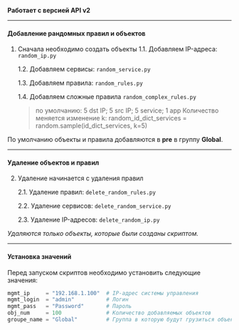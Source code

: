 **Работает с версией API v2**

---

#### Добавление рандомных правил и объектов

1. Сначала необходимо создать объекты
    1.1. Добавляем IP-адреса: `random_ip.py`
    
    1.2. Добавляем сервисы: `random_service.py`
    
    1.3. Добавляем правила: `random_rules.py`

    1.4. Добавляем сложные правила `random_complex_rules.py`
    > по умолчанию: 5 dst IP;   5 src IP;    5 service;    1 app
    Количество меняется изменение k:
    random_id_dict_services = random.sample(id_dict_services, k=5)


По умолчанию объекты и правила добавляются в **pre** в группу **Global**.

---

#### Удаление объектов и правил

2. Удаление начинается с удаления правил

    2.1. Удаление правил: `delete_random_rules.py`
    
    2.2. Удаление сервисов: `delete_random_service.py`
    
    2.3. Удаление IP-адресов: `delete_random_ip.py`

*Удаляются только объекты, которые были созданы скриптом.*

---

#### Установка значений

Перед запуском скриптов необходимо установить следующие значения:

```python
mgmt_ip     = "192.168.1.100"  # IP-адрес системы управления
mgmt_login  = "admin"          # Логин
mgmt_pass   = "Password"       # Пароль
obj_num     = 100              # Количество добавляемых объектов
groupe_name = "Global"         # Группа в которую будут грузиться объекты и правила. Надо учитывать что правила должны грузиться в группу где созданы объекты
```
